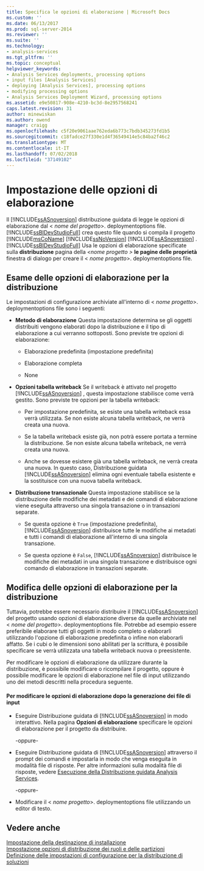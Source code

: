 ```yaml
---
title: Specifica le opzioni di elaborazione | Microsoft Docs
ms.custom: ''
ms.date: 06/13/2017
ms.prod: sql-server-2014
ms.reviewer: ''
ms.suite: ''
ms.technology:
- analysis-services
ms.tgt_pltfrm: ''
ms.topic: conceptual
helpviewer_keywords:
- Analysis Services deployments, processing options
- input files [Analysis Services]
- deploying [Analysis Services], processing options
- modifying processing options
- Analysis Services Deployment Wizard, processing options
ms.assetid: e9e50817-908e-4210-bc3d-8e2957568241
caps.latest.revision: 31
author: minewiskan
ms.author: owend
manager: craigg
ms.openlocfilehash: c5f20e9061aae762eda6b773c7bdb345273fd1b5
ms.sourcegitcommit: c18fadce27f330e1d4f36549414e5c84ba2f46c2
ms.translationtype: MT
ms.contentlocale: it-IT
ms.lasthandoff: 07/02/2018
ms.locfileid: "37149102"
---
```

# <a name="specifying-processing-options"></a>Impostazione delle opzioni di elaborazione
  Il [!INCLUDE[ssASnoversion](../../includes/ssasnoversion-md.md)] distribuzione guidata di legge le opzioni di elaborazione dal \< *nome del progetto*>. deploymentoptions file. [!INCLUDE[ssBIDevStudioFull](../../includes/ssbidevstudiofull-md.md)] crea questo file quando si compila il progetto [!INCLUDE[msCoName](../../includes/msconame-md.md)] [!INCLUDE[ssNoVersion](../../includes/ssnoversion-md.md)] [!INCLUDE[ssASnoversion](../../includes/ssasnoversion-md.md)] . [!INCLUDE[ssBIDevStudioFull](../../includes/ssbidevstudiofull-md.md)] Usa le opzioni di elaborazione specificate sulla **distribuzione** pagina della  *\<nome progetto >* **le pagine delle proprietà** finestra di dialogo per creare il \< *nome progetto*>. deploymentoptions file.  
  
## <a name="reviewing-the-processing-options-for-deployment"></a>Esame delle opzioni di elaborazione per la distribuzione  
 Le impostazioni di configurazione archiviate all'interno di \< *nome progetto*>. deploymentoptions file sono i seguenti:  
  
-   **Metodo di elaborazione** Questa impostazione determina se gli oggetti distribuiti vengono elaborati dopo la distribuzione e il tipo di elaborazione a cui verranno sottoposti. Sono previste tre opzioni di elaborazione:  
  
    -   Elaborazione predefinita (impostazione predefinita)  
  
    -   Elaborazione completa  
  
    -   None  
  
-   **Opzioni tabella writeback** Se il writeback è attivato nel progetto [!INCLUDE[ssASnoversion](../../includes/ssasnoversion-md.md)] , questa impostazione stabilisce come verrà gestito. Sono previste tre opzioni per la tabella writeback:  
  
    -   Per impostazione predefinita, se esiste una tabella writeback essa verrà utilizzata. Se non esiste alcuna tabella writeback, ne verrà creata una nuova.  
  
    -   Se la tabella writeback esiste già, non potrà essere portata a termine la distribuzione. Se non esiste alcuna tabella writeback, ne verrà creata una nuova.  
  
    -   Anche se dovesse esistere già una tabella writeback, ne verrà creata una nuova. In questo caso, Distribuzione guidata [!INCLUDE[ssASnoversion](../../includes/ssasnoversion-md.md)] elimina ogni eventuale tabella esistente e la sostituisce con una nuova tabella writeback.  
  
-   **Distribuzione transazionale** Questa impostazione stabilisce se la distribuzione delle modifiche dei metadati e dei comandi di elaborazione viene eseguita attraverso una singola transazione o in transazioni separate.  
  
    -   Se questa opzione è `True` (impostazione predefinita), [!INCLUDE[ssASnoversion](../../includes/ssasnoversion-md.md)] distribuisce tutte le modifiche ai metadati e tutti i comandi di elaborazione all'interno di una singola transazione.  
  
    -   Se questa opzione è `False`, [!INCLUDE[ssASnoversion](../../includes/ssasnoversion-md.md)] distribuisce le modifiche dei metadati in una singola transazione e distribuisce ogni comando di elaborazione in transazioni separate.  
  
## <a name="modifying-the-processing-options-for-deployment"></a>Modifica delle opzioni di elaborazione per la distribuzione  
 Tuttavia, potrebbe essere necessario distribuire il [!INCLUDE[ssASnoversion](../../includes/ssasnoversion-md.md)] del progetto usando opzioni di elaborazione diverse da quelle archiviate nel \< *nome del progetto*>. deploymentoptions file. Potrebbe ad esempio essere preferibile elaborare tutti gli oggetti in modo completo o elaborarli utilizzando l'opzione di elaborazione predefinita o infine non elaborarli affatto. Se i cubi o le dimensioni sono abilitati per la scrittura, è possibile specificare se verrà utilizzata una tabella writeback nuova o preesistente.  
  
 Per modificare le opzioni di elaborazione da utilizzare durante la distribuzione, è possibile modificare o ricompilare il progetto, oppure è possibile modificare le opzioni di elaborazione nel file di input utilizzando uno dei metodi descritti nella procedura seguente.  
  
#### <a name="to-change-processing-options-after-the-input-files-have-been-generated"></a>Per modificare le opzioni di elaborazione dopo la generazione dei file di input  
  
-   Eseguire Distribuzione guidata di [!INCLUDE[ssASnoversion](../../includes/ssasnoversion-md.md)] in modo interattivo. Nella pagina **Opzioni di elaborazione** specificare le opzioni di elaborazione per il progetto da distribuire.  
  
     -oppure-  
  
-   Eseguire Distribuzione guidata di [!INCLUDE[ssASnoversion](../../includes/ssasnoversion-md.md)] attraverso il prompt dei comandi e impostarla in modo che venga eseguita in modalità file di risposte. Per altre informazioni sulla modalità file di risposte, vedere [Esecuzione della Distribuzione guidata Analysis Services](running-the-analysis-services-deployment-wizard.md).  
  
     -oppure-  
  
-   Modificare il \< *nome progetto*>. deploymentoptions file utilizzando un editor di testo.  
  
## <a name="see-also"></a>Vedere anche  
 [Impostazione della destinazione di installazione](deployment-script-files-specifying-the-installation-target.md)   
 [Impostazione opzioni di distribuzione dei ruoli e delle partizioni](deployment-script-files-partition-and-role-deployment-options.md)   
 [Definizione delle impostazioni di configurazione per la distribuzione di soluzioni](deployment-script-files-solution-deployment-config-settings.md)  
  
  
